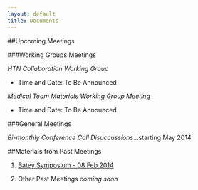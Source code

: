 ```yaml
---
layout: default
title: Documents
---
```


##Upcoming Meetings

###Working Groups Meetings

*HTN Collaboration Working Group* 

- Time and Date: To Be Announced

*Medical Team Materials Working Group Meeting* 

- Time and Date: To Be Announced


###General Meetings

*Bi-monthly Conference Call Disuccussions*...starting May 2014

##Materials from Past Meetings

1. [Batey Symposium - 08 Feb 2014](meetings/2014-02-08-batey-symposium/)

1. Other Past Meetings *coming soon*